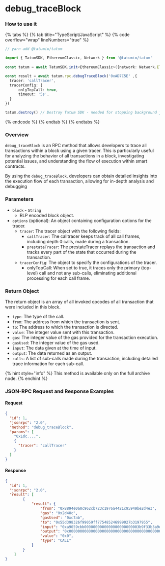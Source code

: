 # debug\_traceBlock

### How to use it

{% tabs %}
{% tab title="TypeScript/JavaScript" %}
{% code overflow="wrap" lineNumbers="true" %}
```typescript
// yarn add @tatumio/tatum

import { TatumSDK, EthereumClassic, Network } from '@tatumio/tatum'
  
const tatum = await TatumSDK.init<EthereumClassic>({network: Network.ETHEREUM_CLASSIC})

const result = await tatum.rpc.debugTraceBlock('0xAD7C5E' ,{
  tracer: 'callTracer',
  tracerConfig: {
      onlyTopCall: true,
      timeout: '5s',
  }
})

tatum.destroy() // Destroy Tatum SDK - needed for stopping background jobs
```
{% endcode %}
{% endtab %}
{% endtabs %}

### Overview

`debug_traceBlock` is an RPC method that allows developers to trace all transactions within a block using a given tracer. This is particularly useful for analyzing the behavior of all transactions in a block, investigating potential issues, and understanding the flow of execution within smart contracts.

By using the `debug_traceBlock`, developers can obtain detailed insights into the execution flow of each transaction, allowing for in-depth analysis and debugging

### Parameters

* `block` - `String`
  * RLP encoded block object.
* `options` (optional): An object containing configuration options for the tracer.
  * `tracer`: The tracer object with the following fields:
    * `callTracer`: The calltracer keeps track of all call frames, including depth 0 calls, made during a transaction.
    * `prestateTracer`: The prestateTracer replays the transaction and tracks every part of the state that occurred during the transaction.
  * `tracerConfig`: The object to specify the configurations of the tracer.
    * onlyTopCall: When set to true, it traces only the primary (top-level) call and not any sub-calls, eliminating additional processing for each call frame.

### Return Object

The return object is an array of all invoked opcodes of all transaction that were included in this block.

* `type`: The type of the call.
* `from`: The address from which the transaction is sent.
* `to`: The address to which the transaction is directed.
* `value`: The integer value sent with this transaction.
* `gas`: The integer value of the gas provided for the transaction execution.
* `gasUsed`: The integer value of the gas used.
* `input`: The data given at the time of input.
* `output`: The data returned as an output.
* `calls`: A list of sub-calls made during the transaction, including detailed trace information for each sub-call.

{% hint style="info" %}
This method is available only on the full archive node.
{% endhint %}

### JSON-RPC Request and Response Examples

#### Request

```json
{
  "id": 1,
  "jsonrpc": "2.0",
  "method": "debug_traceBlock",
  "params": [
    "0x1dc....",
    {
      "tracer": "callTracer"
    }
  ]
}

```

#### Response

```json
{
  "id": 1,
  "jsonrpc": "2.0",
  "result": [
        {
            "result": {
                "from": "0x8894e0a0c962cb723c1976a4421c95949be2d4e3",
                "gas": "0x2d48c",
                "gasUsed": "0xc7ab",
                "to": "0x55d398326f99059ff775485246999027b3197955",
                "input": "0xa9059cbb0000000000000000000000003b9f33b3a9d382fa60283c555bde8f78855957be00000000000000000000000000000000000000000000000d4e7f4f79da7c0000",
                "output": "0x0000000000000000000000000000000000000000000000000000000000000001",
                "value": "0x0",
                "type": "CALL"
            }
        }
    ]
}

```
